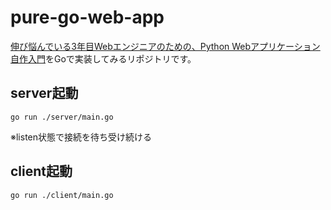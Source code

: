 # pure-go-web-app

[伸び悩んでいる3年目Webエンジニアのための、Python Webアプリケーション自作入門](https://zenn.dev/bigen1925/books/introduction-to-web-application-with-python)をGoで実装してみるリポジトリです。

## server起動

```
go run ./server/main.go
```

※listen状態で接続を待ち受け続ける

## client起動

```
go run ./client/main.go
```